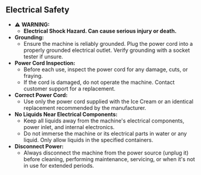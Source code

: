 ## Electrical Safety

* ⚠️ **WARNING:** 
    * **Electrical Shock Hazard. Can cause serious injury or death.**
* **Grounding:** 
    * Ensure the machine is reliably grounded. Plug the power cord into a properly grounded electrical outlet. Verify grounding with a socket tester if unsure.
* **Power Cord Inspection:** 
    * Before each use, inspect the power cord for any damage, cuts, or fraying. 
    * If the cord is damaged, do not operate the machine. Contact customer support for a replacement.
* **Correct Power Cord:** 
    * Use only the power cord supplied with the Ice Cream or an identical replacement recommended by the manufacturer.
* **No Liquids Near Electrical Components:** 
    * Keep all liquids away from the machine's electrical components, power inlet, and internal electronics. 
    * Do not immerse the machine or its electrical parts in water or any liquid. Only allow liquids in the specified containers.
* **Disconnect Power:** 
    * Always disconnect the machine from the power source (unplug it) before cleaning, performing maintenance, servicing, or when it's not in use for extended periods.